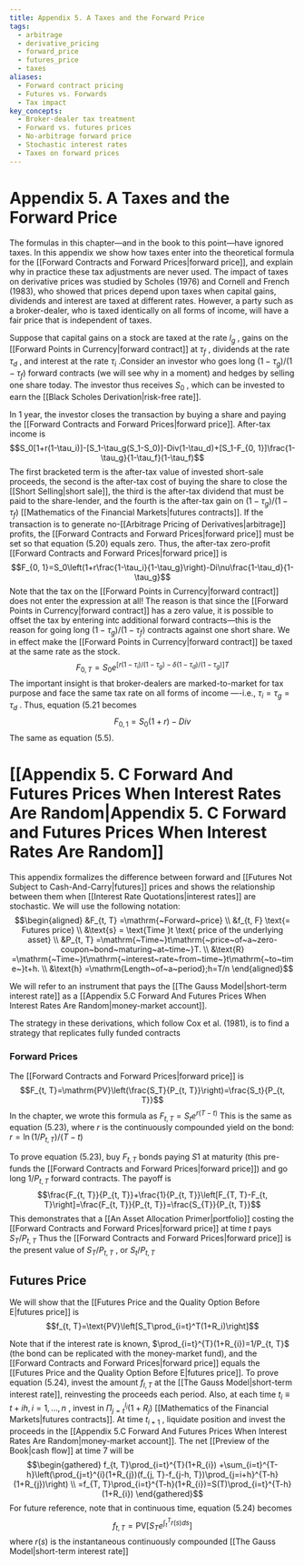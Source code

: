 ```yaml
---
title: Appendix 5. A Taxes and the Forward Price
tags:
  - arbitrage
  - derivative_pricing
  - forward_price
  - futures_price
  - taxes
aliases:
  - Forward contract pricing
  - Futures vs. Forwards
  - Tax impact
key_concepts:
  - Broker-dealer tax treatment
  - Forward vs. futures prices
  - No-arbitrage forward price
  - Stochastic interest rates
  - Taxes on forward prices
---
```


# Appendix 5. A Taxes and the Forward Price

The formulas in this chapter—and in the book to this point—have ignored taxes. In this appendix we show how taxes enter into the theoretical formula for the [[Forward Contracts and Forward Prices|forward price]],  and explain why in practice these tax adjustments are never used. The impact of taxes on derivative prices was studied by Scholes (1976) and Cornell and French (1983),  who showed that prices depend upon taxes when capital gains,  dividends and interest are taxed at different rates. However,  a party such as a broker-dealer,  who is taxed identically on all forms of income,  will have a fair price that is independent of taxes.

Suppose that capital gains on a stock are taxed at the rate $l_{g}$ ,  gains on the [[Forward Points in Currency|forward contract]] at $\tau_f$ ,  dividends at the rate $\tau_{d}$ ,  and interest at the rate $\tau_{i}$ .Consider an investor who goes long $(1-\tau_{g})/(1-\tau_{f})$ forward contracts (we will see why in a moment) and hedges by selling one share today. The investor thus receives $S_{0}$ ,  which can be invested to earn the [[Black Scholes Derivation|risk-free rate]].

In 1 year,  the investor closes the transaction by buying a share and paying the [[Forward Contracts and Forward Prices|forward price]]. After-tax income is$$S_0[1+r(1-\tau_i)]-[S_1-\tau_g(S_1-S_0)]-Div(1-\tau_d)+[S_1-F_{0,      1}]\frac{1-\tau_g}{1-\tau_f}(1-\tau_f)$$
The first bracketed term is the after-tax value of invested short-sale proceeds,  the second is the after-tax cost of buying the share to close the [[Short Selling|short sale]],  the third is the after-tax dividend that must be paid to the share-lender,  and the fourth is the after-tax gain on $(1-\tau_{g})/(1-\tau_{f})$ [[Mathematics of the Financial Markets|futures contracts]]. If the transaction is to generate no-[[Arbitrage Pricing of Derivatives|arbitrage]] profits,  the [[Forward Contracts and Forward Prices|forward price]] must be set so that equation (5.20) equals zero. Thus,  the after-tax zero-profit [[Forward Contracts and Forward Prices|forward price]] is$$F_{0,      1}=S_0\left(1+r\frac{1-\tau_i}{1-\tau_g}\right)-Di\nu\frac{1-\tau_d}{1-\tau_g}$$
Note that the tax on the [[Forward Points in Currency|forward contract]] does not enter the expression at all! The reason is that since the [[Forward Points in Currency|forward contract]] has a zero value,  it is possible to offset the tax by entering intc additional forward contracts—this is the reason for going long $(1-\tau_{g})/(1-\tau_{f})$ contracts against one short share. We in effect make the [[Forward Points in Currency|forward contract]] be taxed at the same rate as the stock.$$F_{0,      T}=S_{0}e^{[r(1-\tau_{i})/(1-\tau_{g})-\delta(1-\tau_{d})/(1-\tau_{g})]T}$$
The important insight is that broker-dealers are marked-to-market for tax purpose and face the same tax rate on all forms of income —-i.e.,  $\tau_{i}=\tau_{g}=\tau_{d}$ . Thus,  equation (5.21 becomes$$F_{0,      1}=S_0\left(1+r\right)-Div$$
The same as equation (5.5).

# [[Appendix 5. C Forward And Futures Prices When Interest Rates Are Random|Appendix 5. C Forward and Futures Prices When Interest Rates Are Random]]

This appendix formalizes the difference between forward and [[Futures Not Subject to Cash-And-Carry|futures]] prices and shows the relationship between them when [[Interest Rate Quotations|interest rates]] are stochastic. We will use the following notation:
$$\begin{aligned}
&F_{t,      T} =\mathrm{~Forward~price} \\
&f_{t,      F} \text{= Futures price} \\
&\text{s} = \text{Time }t \text{ price of the underlying asset} \\
&P_{t,      T} =\mathrm{~Time~}t\mathrm{~price~of~a~zero-coupon~bond~maturing~at~time~}T. \\
&\text{R} =\mathrm{~Time~}t\mathrm{~interest~rate~from~time~}t\mathrm{~to~time~}t+h. \\
&\text{h} =\mathrm{Length~of~a~period};h=T/n 
\end{aligned}$$

We will refer to an instrument that pays the [[The Gauss Model|short-term interest rate]] as a [[Appendix 5.C Forward And Futures Prices When Interest Rates Are Random|money-market account]].

The strategy in these derivations,      which follow Cox et al. (1981),      is to find a strategy that replicates fully funded contracts

### Forward Prices

The [[Forward Contracts and Forward Prices|forward price]] is$$F_{t,      T}=\mathrm{PV}\left(\frac{S_T}{P_{t,      T}}\right)=\frac{S_t}{P_{t,      T}}$$
In the chapter,        we wrote this formula as $F_{t,      T}=S_{t}e^{r(T-t)}$ This is the same as equation (5.23),        where $r$ is the continuously compounded yield on the bond: $r=\ln(1/P_{t,      T})/(T-t)$

To prove equation (5.23),        buy $F_{t,      T}$ bonds paying $S1$ at maturity (this pre-funds the [[Forward Contracts and Forward Prices|forward price]]) and go long $1/P_{t,      T}$ forward contracts. The payoff is$$\frac{F_{t,      T}}{P_{t,      T}}+\frac{1}{P_{t,      T}}\left[F_{T,      T}-F_{t,      T}\right]=\frac{F_{t,      T}}{P_{t,      T}}=\frac{S_{T}}{P_{t,      T}}$$
This demonstrates that a [[An Asset Allocation Primer|portfolio]] costing the [[Forward Contracts and Forward Prices|forward price]] at time $t$ pays $S_{T}/P_{t,      T}$ Thus the [[Forward Contracts and Forward Prices|forward price]] is the present value of $S_{T}/P_{t,      T}$ ,      or $S_{t}/P_{t,      T}$

## Futures Price

We will show that the [[Futures Price and the Quality Option Before E|futures price]] is
$$f_{t,      T}=\text{PV}\left[S_T\prod_{i=t}^T(1+R_i)\right]$$

Note that if the interest rate is known,      $\prod_{i=t}^{T}(1+R_{i})=1/P_{t,      T}$ (the bond can be replicated with the money-market fund),      and the [[Forward Contracts and Forward Prices|forward price]] equals the [[Futures Price and the Quality Option Before E|futures price]]. To prove equation (5.24),      invest the amount $f_{l,      T}$ at the [[The Gauss Model|short-term interest rate]],      reinvesting the proceeds each period. Also,      at each time $t_{i} \equiv t+ih,      i=1,      \ldots,      n$ ,      invest in $\Pi_{j=t}^{l_{i}}(1+R_{j})$ [[Mathematics of the Financial Markets|futures contracts]]. At time $t_{i+1}$ ,      liquidate position and invest the proceeds in the [[Appendix 5.C Forward And Futures Prices When Interest Rates Are Random|money-market account]]. The net [[Preview of the Book|cash flow]] at time 7 will be$$\begin{gathered}
f_{t,      T}\prod_{i=t}^{T}(1+R_{i}) +\sum_{i=t}^{T-h}\left(\prod_{j=t}^{i}(1+R_{j})(f_{j,      T}-f_{j-h,      T})\prod_{j=i+h}^{T-h}(1+R_{j})\right) \\
=f_{T,      T}\prod_{i=t}^{T-h}(1+R_{i})=S(T)\prod_{i=t}^{T-h}(1+R_{i}) 
\end{gathered}$$
For future reference,      note that in continuous time,      equation (5.24) becomes$$f_{t,      T}=\mathrm{PV}\left[S_Te^{\int_t^Tr(s)ds}\right]$$
where $r(s)$ is the instantaneous continuously compounded [[The Gauss Model|short-term interest rate]]